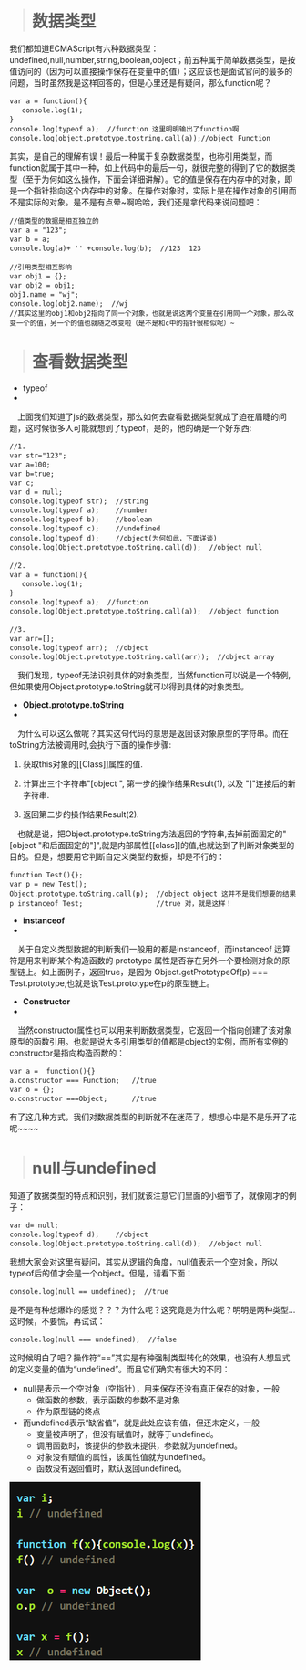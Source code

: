 > # 数据类型 #

我们都知道ECMAScript有六种数据类型：undefined,null,number,string,boolean,object；前五种属于简单数据类型，是按值访问的（因为可以直接操作保存在变量中的值）；这应该也是面试官问的最多的问题，当时虽然我是这样回答的，但是心里还是有疑问，那么function呢？
    
    var a = function(){
       console.log(1);
    }
    console.log(typeof a);  //function 这里明明输出了function啊
    console.log(object.prototype.tostring.call(a));//object Function
其实，是自己的理解有误！最后一种属于复杂数据类型，也称引用类型，而function就属于其中一种，如上代码中的最后一句，就很完整的得到了它的数据类型（至于为何如这么操作，下面会详细讲解）。它的值是保存在内存中的对象，即是一个指针指向这个内存中的对象。在操作对象时，实际上是在操作对象的引用而不是实际的对象。是不是有点晕~啊哈哈，我们还是拿代码来说问题吧：

    //值类型的数据是相互独立的    
	var a = "123";
    var b = a;
    console.log(a)+ '' +console.log(b);  //123  123
    
    //引用类型相互影响
    var obj1 = {};
    var obj2 = obj1;
    obj1.name = "wj";
    console.log(obj2.name);  //wj
    //其实这里的obj1和obj2指向了同一个对象，也就是说这两个变量在引用同一个对象，那么改变一个的值，另一个的值也就随之改变啦（是不是和c中的指针很相似呢）~
>#   查看数据类型  #

- typeof
-

&ensp;&ensp;上面我们知道了js的数据类型，那么如何去查看数据类型就成了迫在眉睫的问题，这时候很多人可能就想到了typeof，是的，他的确是一个好东西:
    
    //1.
    var str="123";
    var a=100;
    var b=true;
    var c;
    var d = null;
    console.log(typeof str);  //string
    console.log(typeof a);    //number
    console.log(typeof b);    //boolean
    console.log(typeof c);    //undefined
    console.log(typeof d);    //object(为何如此，下面详谈) 
    console.log(Object.prototype.toString.call(d));  //object null

    //2.
    var a = function(){
       console.log(1);
    }
    console.log(typeof a);  //function
    console.log(Object.prototype.toString.call(a));  //object function

    //3.
    var arr=[];
    console.log(typeof arr);  //object
    console.log(Object.prototype.toString.call(arr));  //object array

&ensp;&ensp;我们发现，typeof无法识别具体的对象类型，当然function可以说是一个特例,但如果使用Object.prototype.toString就可以得到具体的对象类型。

- **Object.prototype.toString**
- 

&ensp;&ensp;为什么可以这么做呢？其实这句代码的意思是返回该对象原型的字符串。而在toString方法被调用时,会执行下面的操作步骤:

1. 获取this对象的[[Class]]属性的值.

2. 计算出三个字符串"[object ", 第一步的操作结果Result(1), 以及 "]"连接后的新字符串.

3. 返回第二步的操作结果Result(2).
 

&ensp;&ensp;也就是说，把Object.prototype.toString方法返回的字符串,去掉前面固定的"[object "和后面固定的"]",就是内部属性[[class]]的值,也就达到了判断对象类型的目的。但是，想要用它判断自定义类型的数据，却是不行的：

    function Test(){};
    var p = new Test();
    Object.prototype.toString.call(p);  //object object 这并不是我们想要的结果
    p instanceof Test;                  //true 对，就是这样！

- **instanceof** 
- 
 
&ensp;&ensp;关于自定义类型数据的判断我们一般用的都是instanceof，而instanceof 运算符是用来判断某个构造函数的 prototype 属性是否存在另外一个要检测对象的原型链上。如上面例子，返回true，是因为 Object.getPrototypeOf(p) === Test.prototype,也就是说Test.prototype在p的原型链上。

- **Constructor**
- 
&ensp;&ensp;当然constructor属性也可以用来判断数据类型，它返回一个指向创建了该对象原型的函数引用。也就是说大多引用类型的值都是object的实例，而所有实例的constructor是指向构造函数的：

    var a =  function(){}
    a.constructor === Function;   //true
    var o = {};
    o.constructor ===Object;      //true
有了这几种方式，我们对数据类型的判断就不在迷茫了，想想心中是不是乐开了花呢~~~~

> # null与undefined #

知道了数据类型的特点和识别，我们就该注意它们里面的小细节了，就像刚才的例子：

    var d= null;
    console.log(typeof d);    //object 
    console.log(Object.prototype.toString.call(d));  //object null
我想大家会对这里有疑问，其实从逻辑的角度，null值表示一个空对象，所以typeof后的值才会是一个object。但是，请看下面：

    console.log(null == undefined);  //true
是不是有种想爆炸的感觉？？？为什么呢？这究竟是为什么呢？明明是两种类型...这时候，不要慌，再试试：

    console.log(null === undefined);  //false
这时候明白了吧？操作符“==”其实是有种强制类型转化的效果，也没有人想显式的定义变量的值为“undefined”。而且它们确实有很大的不同：

- null是表示一个空对象（空指针），用来保存还没有真正保存的对象，一般
  - 做函数的参数，表示函数的参数不是对象
  - 作为原型链的终点
- 而undefined表示“缺省值”，就是此处应该有值，但还未定义，一般 
  - 变量被声明了，但没有赋值时，就等于undefined。
  - 调用函数时，该提供的参数未提供，参数就为undefined。
  - 对象没有赋值的属性，该属性值就为undefined。
  - 函数没有返回值时，默认返回undefined。
  
![](https://raw.githubusercontent.com/Anjing1993/mypassages/master/images/emunedfined.png)




















































